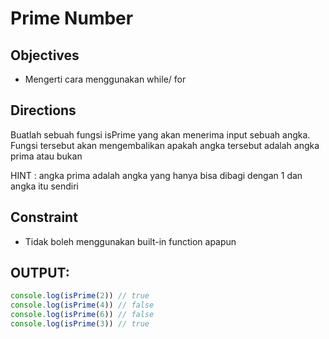 # Prime Number
## Objectives
- Mengerti cara menggunakan while/ for
## Directions
Buatlah sebuah fungsi isPrime yang akan menerima input sebuah angka. Fungsi tersebut akan mengembalikan apakah angka tersebut adalah angka prima atau bukan

HINT : angka prima adalah angka yang hanya bisa dibagi dengan 1 dan angka itu sendiri

## Constraint
- Tidak boleh menggunakan built-in function apapun

OUTPUT:
--------
```js
console.log(isPrime(2)) // true
console.log(isPrime(4)) // false
console.log(isPrime(6)) // false
console.log(isPrime(3)) // true
```